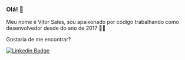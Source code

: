 ### Olá! 👋

Meu nome é Vitor Sales, sou apaixonado por código trabalhando como desenvolvedor desde do ano de 2017 👨‍💻


Gostaria de me encontrar?

[![Linkedin Badge](https://img.shields.io/badge/-LinkedIn-blue?style=flat-square&logo=Linkedin&logoColor=white&link=https://www.linkedin.com/in/vitorsalesg)](https://www.linkedin.com/in/vitorsalesg)
